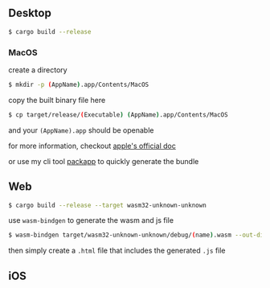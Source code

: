 ## Desktop

```sh
$ cargo build --release
```

### MacOS

create a directory

```sh
$ mkdir -p (AppName).app/Contents/MacOS
```

copy the built binary file here

```sh
$ cp target/release/(Executable) (AppName).app/Contents/MacOS
```

and your `(AppName).app` should be openable

for more information, checkout [apple's official doc](https://developer.apple.com/library/archive/documentation/CoreFoundation/Conceptual/CFBundles/BundleTypes/BundleTypes.html)

or use my cli tool [packapp](https://git.sr.ht/~slmjkdbtl/packapp) to quickly generate the bundle

## Web

```sh
$ cargo build --release --target wasm32-unknown-unknown
```

use `wasm-bindgen` to generate the wasm and js file

```sh
$ wasm-bindgen target/wasm32-unknown-unknown/debug/(name).wasm --out-dir (anywhere) --target web
```

then simply create a `.html` file that includes the generated `.js` file

## iOS


